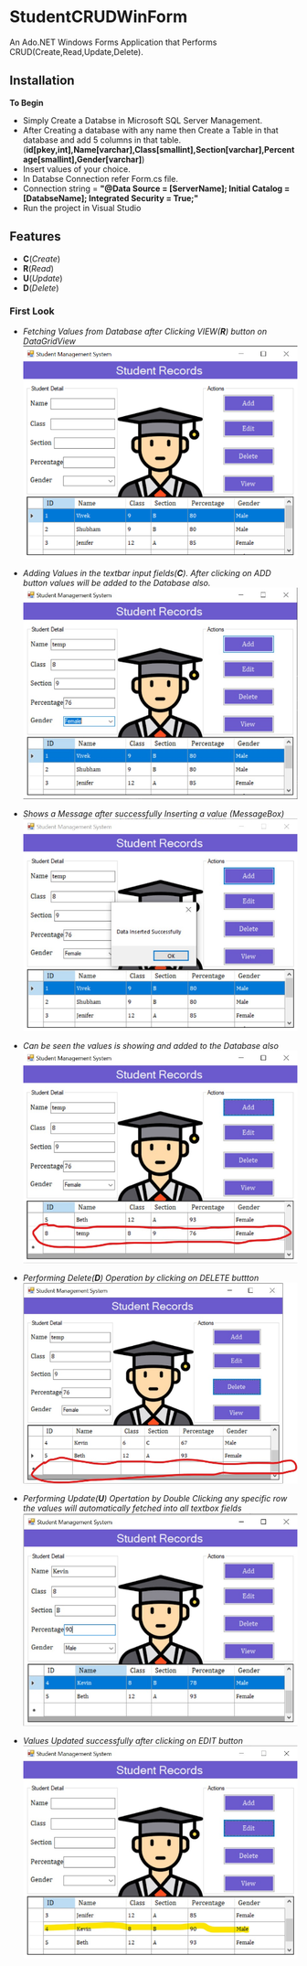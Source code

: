 # StudentCRUDWinForm
An Ado.NET Windows Forms Application that Performs CRUD(Create,Read,Update,Delete).

## Installation

**To Begin**

- Simply Create a Databse in Microsoft SQL Server Management.
- After Creating a database with any name then Create a Table in that database and add 5 columns in that table. (**id[pkey,int],Name[varchar],Class[smallint],Section[varchar],Percentage[smallint],Gender[varchar]**)
- Insert values of your choice.
- In Databse Connection refer Form.cs file.
- Connection string = **"@Data Source = [ServerName]; Initial Catalog = [DatabseName]; Integrated Security = True;"**
- Run the project in Visual Studio

## Features

- **C**(_Create_)
- **R**(_Read_)
- **U**(_Update_)
- **D**(_Delete_)


### First Look
- _Fetching Values from Database after Clicking VIEW(**R**) button on DataGridView_ 
![alt_text](https://github.com/VivekChoudhary77/StudentCRUDWinForm/blob/main/images/img1.jpg)

- _Adding Values in the textbar input fields(**C**). After clicking on ADD button values will be added to the Database also._
![alt_text](https://github.com/VivekChoudhary77/StudentCRUDWinForm/blob/main/images/img2.jpg)

- _Shows a Message after successfully Inserting a value (MessageBox)_
![alt_text](https://github.com/VivekChoudhary77/StudentCRUDWinForm/blob/main/images/img3.jpg)

- _Can be seen the values is showing and added to the Database also_
![alt_text](https://github.com/VivekChoudhary77/StudentCRUDWinForm/blob/main/images/img4.jpg)

- _Performing Delete(**D**) Operation by clicking on DELETE buttton_
![alt_text](https://github.com/VivekChoudhary77/StudentCRUDWinForm/blob/main/images/img5.jpg)

- _Performing Update(**U**) Opertation by Double Clicking any specific row the values will automatically fetched into all textbox fields_
![alt_text](https://github.com/VivekChoudhary77/StudentCRUDWinForm/blob/main/images/img6.jpg)

- _Values Updated successfully after clicking on EDIT button_
![alt_text](https://github.com/VivekChoudhary77/StudentCRUDWinForm/blob/main/images/img7.jpg)
